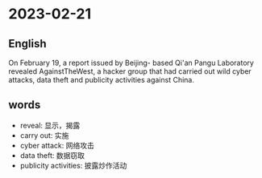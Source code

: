 # 2023-02-21

## English
On February 19, a report issued by Beijing-
based Qi'an Pangu Laboratory revealed
AgainstTheWest, a hacker group that had
carried out wild cyber attacks, data theft
and publicity activities against China.


## words
* reveal: 显示，揭露
* carry out: 实施
* cyber attack: 网络攻击
* data theft: 数据窃取
* publicity activities: 披露炒作活动
